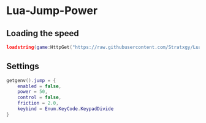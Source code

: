 # Lua-Jump-Power

## Loading the speed
```lua
loadstring(game:HttpGet("https://raw.githubusercontent.com/Stratxgy/Lua-Speed/refs/heads/main/speed.lua"))()
```



## Settings
```lua
getgenv().jump = {
    enabled = false,
    power = 50, 
    control = false,
    friction = 2.0,    
    keybind = Enum.KeyCode.KeypadDivide 
}
```
